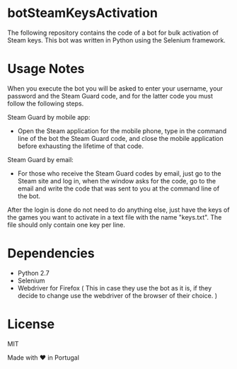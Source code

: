 # botSteamKeysActivation
 The following repository contains the code of a bot for bulk activation of Steam keys. This bot was written in Python using the Selenium framework.

# Usage Notes
 When you execute the bot you will be asked to enter your username, your password and the Steam Guard code, and for the latter code you must follow the following steps.

 Steam Guard by mobile app:
 - Open the Steam application for the mobile phone, type in the command line of the bot the Steam Guard code, and close the mobile application before exhausting the lifetime of that code.
 
 Steam Guard by email:
 - For those who receive the Steam Guard codes by email, just go to the Steam site and log in, when the window asks for the code, go to the email and write the code that was sent to you at the command line of the bot.
 
 After the login is done do not need to do anything else, just have the keys of the games you want to activate in a text file with the name "keys.txt". The file should only contain one key per line.

# Dependencies
 - Python 2.7
 - Selenium
 - Webdriver for Firefox ( This in case they use the bot as it is, if they decide to change use the webdriver of the browser of their choice. )
 
# License
 MIT
 
Made with ❤️ in Portugal
